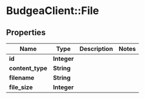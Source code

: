 # BudgeaClient::File

## Properties
Name | Type | Description | Notes
------------ | ------------- | ------------- | -------------
**id** | **Integer** |  | 
**content_type** | **String** |  | 
**filename** | **String** |  | 
**file_size** | **Integer** |  | 


